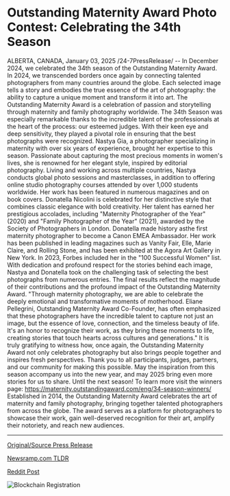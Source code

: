 # Outstanding Maternity Award Photo Contest: Celebrating the 34th Season

ALBERTA, CANADA, January 03, 2025 /24-7PressRelease/ -- In December 2024, we celebrated the 34th season of the Outstanding Maternity Award.  In 2024, we transcended borders once again by connecting talented photographers from many countries around the globe. Each selected image tells a story and embodies the true essence of the art of photography: the ability to capture a unique moment and transform it into art. The Outstanding Maternity Award is a celebration of passion and storytelling through maternity and family photography worldwide.  The 34th Season was especially remarkable thanks to the incredible talent of the professionals at the heart of the process: our esteemed judges. With their keen eye and deep sensitivity, they played a pivotal role in ensuring that the best photographs were recognized.  Nastya Gia, a photographer specializing in maternity with over six years of experience, brought her expertise to this season. Passionate about capturing the most precious moments in women's lives, she is renowned for her elegant style, inspired by editorial photography. Living and working across multiple countries, Nastya conducts global photo sessions and masterclasses, in addition to offering online studio photography courses attended by over 1,000 students worldwide. Her work has been featured in numerous magazines and on book covers.  Donatella Nicolini is celebrated for her distinctive style that combines classic elegance with bold creativity. Her talent has earned her prestigious accolades, including "Maternity Photographer of the Year" (2020) and "Family Photographer of the Year" (2021), awarded by the Society of Photographers in London. Donatella made history asthe first maternity photographer to become a Canon EMEA Ambassador. Her work has been published in leading magazines such as Vanity Fair, Elle, Marie Claire, and Rolling Stone, and has been exhibited at the Agora Art Gallery in New York. In 2023, Forbes included her in the "100 Successful Women" list.  With dedication and profound respect for the stories behind each image, Nastya and Donatella took on the challenging task of selecting the best photographs from numerous entries. The final results reflect the magnitude of their contributions and the profound impact of the Outstanding Maternity Award.  "Through maternity photography, we are able to celebrate the deeply emotional and transformative moments of motherhood. Eliane Pellegrini, Outstanding Maternity Award Co-Founder, has often emphasized that these photographers have the incredible talent to capture not just an image, but the essence of love, connection, and the timeless beauty of life. It's an honor to recognize their work, as they bring these moments to life, creating stories that touch hearts across cultures and generations."  It is truly gratifying to witness how, once again, the Outstanding Maternity Award not only celebrates photography but also brings people together and inspires fresh perspectives.  Thank you to all participants, judges, partners, and our community for making this possible.  May the inspiration from this season accompany us into the new year, and may 2025 bring even more stories for us to share.  Until the next season!  To learn more visit the winners page: https://maternity.outstandingaward.com/eng/34-season-winners/  Established in 2014, the Outstanding Maternity Award celebrates the art of maternity and family photography, bringing together talented photographers from across the globe.  The award serves as a platform for photographers to showcase their work, gain well-deserved recognition for their art, amplify their notoriety, and reach new audiences. 

---

[Original/Source Press Release](https://www.24-7pressrelease.com/press-release/517539/outstanding-maternity-award-photo-contest-celebrating-the-34th-season)
                    

[Newsramp.com TLDR](https://newsramp.com/curated-news/outstanding-maternity-award-honors-global-talents-in-34th-season/81f3c885356c5bcbb1764a87ad079264) 

 



[Reddit Post](https://www.reddit.com/r/AwardsAndRecognition/comments/1hvxt8p/outstanding_maternity_award_honors_global_talents/) 



![Blockchain Registration](https://cdn.newsramp.app/24-7PressRelease/qrcode/251/7/ellaPsri.webp)